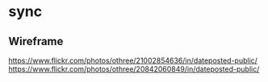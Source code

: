 # sync

## Wireframe

https://www.flickr.com/photos/othree/21002854636/in/dateposted-public/  
https://www.flickr.com/photos/othree/20842060849/in/dateposted-public/
